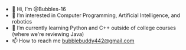 - 👋 Hi, I’m @Bubbles-16
- 👀 I’m interested in Computer Programming, Artificial Intelligence, and robotics
- 🌱 I’m currently learning Python and C++ outside of college courses (where we're reviewing Java)
- 📫 How to reach me bubblebuddy442@gmail.com

<!---
Bubbles-16/Bubbles-16 is a ✨ special ✨ repository because its `README.md` (this file) appears on your GitHub profile.
You can click the Preview link to take a look at your changes.
--->

